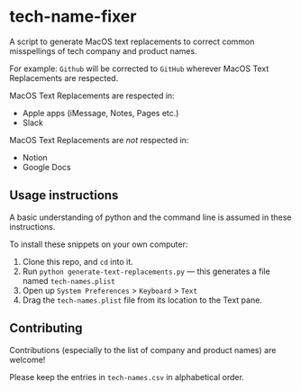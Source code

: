 # tech-name-fixer

A script to generate MacOS text replacements to correct common misspellings of tech company and product names.

For example: `Github` will be corrected to `GitHub` wherever MacOS Text Replacements are respected.

MacOS Text Replacements are respected in:
- Apple apps (iMessage, Notes, Pages etc.)
- Slack

MacOS Text Replacements are _not_ respected in:
- Notion
- Google Docs

## Usage instructions
A basic understanding of python and the command line is assumed in these instructions.

To install these snippets on your own computer:
1. Clone this repo, and `cd` into it.
2. Run `python generate-text-replacements.py` — this generates a file named `tech-names.plist`
3. Open up `System Preferences` > `Keyboard` > `Text`
4. Drag the `tech-names.plist` file from its location to the Text pane.

## Contributing
Contributions (especially to the list of company and product names) are welcome!

Please keep the entries in `tech-names.csv` in alphabetical order.
